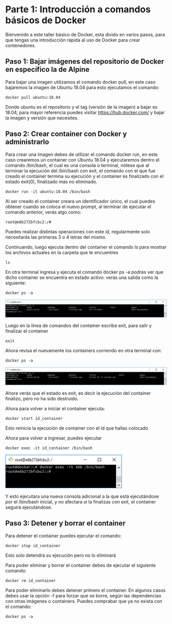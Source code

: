 # Parte 1: Introducción a comandos básicos de Docker
Bienvenido a este taller básico de Docker, esta divido en varios pasos, para que tengas una introducción rápida al uso de Docker para crear contenedores.

## Paso 1: Bajar imágenes del repositorio de Docker en específico la de Alpine
Para bajar una imagen utilizamos el comando docker pull, en este caso bajaremos la imagen de Ubuntu 18.04 para esto ejecutamos el comando:
```
docker pull ubuntu:18.04
```
Donde ubuntu es el repositorio y el tag (versión de la imagen) a bajar es 18.04, para mayor referencia puedes visitar 
https://hub.docker.com/ y bajar la imagen y versión que necesites.
## Paso 2: Crear container con Docker y administrarlo
Para crear una imagen debes de utilizar el comando docker run, en este caso crearemos un container con Ubuntu 18.04 y ejecutaremos dentro el comando /bin/bash, el cual es una consola o terminal, nótese que al terminar la ejecución del /bin/bash con exit, el comando con el que fue creado el container termina su ejecución y el container es finalizado con el estado exit(0), finalizado más no eliminado.
```
docker run -it ubuntu:18.04 /bin/bash
```
Al ser creado el container creara un identificador único, el cual puedes obtener cuando se coloca el nuevo prompt, al terminar de ejecutar el comando anterior, verás algo como:
```
root@e6b272bfcbc2:/#
```
Puedes realizar distintas operaciones con este id, regularmente solo necesitarás las primeras 3 o 4 letras del mismo. 

Continuando, luego ejecuta dentro del container el comando ls para mostrar los archivos actuales en la carpeta que te encuentres
```
ls
```

En otra terminal ingresa y ejecuta el comando docker ps -a podrás ver que dicho container se encuentra en estado activo: verás una salida como la siguiente:
```
docker ps -a
```
![Alt text](img/ps1.png?raw=true "Up time")

Luego en la línea de comandos del container escribe exit, para salir y finalizar el container
```
exit 
```
Ahora revisa el nuevamente los containers corriendo en otra terminal con:
```
docker ps -a
```
![Alt text](img/ps2.png?raw=true "exit")

Ahora verás que el estado es exit, es decir la ejecución del container finalizo, pero no ha sido destruido.

Ahora para volver a iniciar el container ejecuta:
```
docker start id_container
```
Esto reinicia la ejecución de container con el id que hallas colocado

Ahora para volver a ingresar, puedes ejecutar
```
docker exec -it id_container /bin/bash
```
![Alt text](img/exec.png?raw=true "Exec")

Y esto ejecutara una nueva consola adicional a la que está ejecutándose por el /bin/bash inicial, y no afectara si la finalizas con exit, el container seguirá ejecutándose.

## Paso 3: Detener y borrar el container
Para detener el container puedes ejecutar el comando:

```
docker stop id_container
```
Esto solo detendrá su ejecución pero no lo eliminará

Para poder eliminar y borrar el container debes de ejecutar el siguiente comando:
```
docker rm id_container
```
Para poder eliminarlo debes detener primero el container. En algunos casos debes usar la opción -f para forzar que se borre, según las dependencias con otras imágenes o containers. Puedes comprabar que ya no exista con el comando:
```
docker ps -a
```